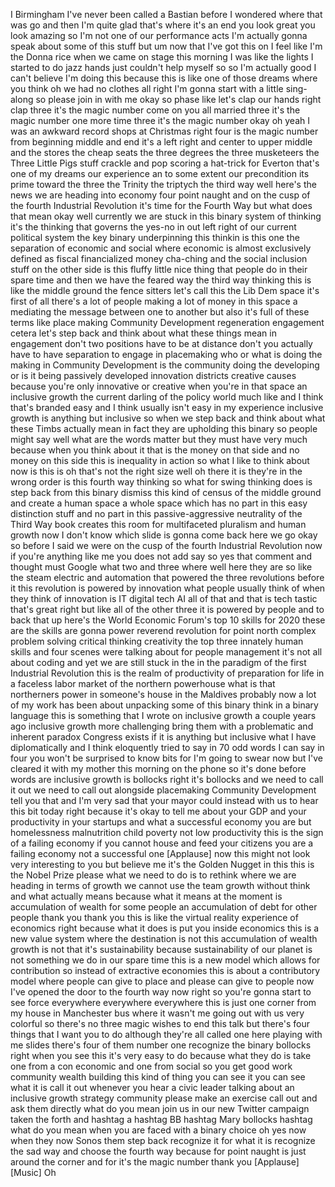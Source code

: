 
I Birmingham I&#39;ve never been called a
Bastian before I wondered where that was
go and then I&#39;m quite glad that&#39;s where
it&#39;s an end you look great
you look amazing so I&#39;m not one of our
performance acts I&#39;m actually gonna
speak about some of this stuff but um
now that I&#39;ve got this on I feel like
I&#39;m the Donna rice when we came on stage
this morning I was like the lights I
started to do jazz hands
just couldn&#39;t help myself so so I&#39;m
actually good I can&#39;t believe I&#39;m doing
this because this is like one of those
dreams where you think oh we had no
clothes all right I&#39;m gonna start with a
little sing-along so please join in with
me okay so phase like let&#39;s clap our
hands right clap three
it&#39;s the magic number come on you all
married three
it&#39;s the magic number one more time
three it&#39;s the magic number okay oh yeah
I was an awkward record shops at
Christmas right four is the magic number
from beginning middle and end it&#39;s a
left right and center to upper middle
and the stores the cheap seats the three
degrees the three musketeers the Three
Little Pigs stuff crackle and pop
scoring a hat-trick for Everton that&#39;s
one of my dreams our experience an to
some extent our precondition its prime
toward the three the Trinity the
triptych the third way well here&#39;s the
news we are heading into economy four
point naught and on the cusp of the
fourth Industrial Revolution it&#39;s time
for the Fourth Way but what does that
mean
okay well currently we are stuck in this
binary system of thinking it&#39;s the
thinking that governs the yes-no in out
left right of our current political
system
the key binary underpinning this thinkin
is this one the separation of economic
and social where economic is almost
exclusively defined as fiscal
financialized money cha-ching and the
social inclusion stuff on the other side
is this fluffy little nice thing that
people do in their spare time and then
we have the feared way the third way
thinking this is like the middle ground
the fence sitters let&#39;s call this the
Lib Dem space it&#39;s first of all there&#39;s
a lot of people making a lot of money in
this space a mediating the message
between one to another but also it&#39;s
full of these terms like place making
Community Development regeneration
engagement cetera let&#39;s step back and
think about what these things mean in
engagement don&#39;t two positions have to
be at distance don&#39;t you actually have
to have separation to engage in
placemaking who or what is doing the
making in Community Development is the
community doing the developing or is it
being passively developed innovation
districts creative causes because you&#39;re
only innovative or creative when you&#39;re
in that space an inclusive growth
the current darling of the policy world
much like and I think that&#39;s branded
easy and I think usually isn&#39;t easy
in my experience inclusive growth is
anything but inclusive so when we step
back and think about what these Timbs
actually mean in fact they are upholding
this binary so people might say well
what are the words matter but they must
have very much because when you think
about it that is the money on that side
and no money on this side this is
inequality in action so what I like to
think about now is this is oh that&#39;s not
the right size well oh there it is
they&#39;re in the wrong order is this
fourth way thinking so what for swing
thinking does is step back from this
binary dismiss this kind of
census of the middle ground and create a
human space a whole space which has no
part in this easy distinction stuff and
no part in this passive-aggressive
neutrality of the Third Way book creates
this room for multifaceted
pluralism and human growth now I don&#39;t
know which slide is gonna come back here
we go okay so before I said we were on
the cusp of the fourth Industrial
Revolution now if you&#39;re anything like
me you does not add say so yes that
comment and thought must Google what two
and three where well here they are so
like the steam electric and automation
that powered the three revolutions
before it this revolution is powered by
innovation what people usually think of
when they think of innovation is IT
digital tech AI all of that and that is
tech tastic that&#39;s great right but like
all of the other three it is powered by
people and to back that up here&#39;s the
World Economic Forum&#39;s top 10 skills for
2020 these are the skills are gonna
power reverend revolution for point
north complex problem solving critical
thinking creativity the top three
innately human skills and four scenes
were talking about for people management
it&#39;s not all about coding and yet we are
still stuck in the in the paradigm of
the first Industrial Revolution this is
the realm of productivity of preparation
for life in a faceless labor market of
the northern powerhouse what is that
northerners power in someone&#39;s house in
the Maldives probably now a lot of my
work has been about unpacking some of
this binary think in a binary language
this is something that I wrote on
inclusive growth a couple years ago
inclusive growth more challenging bring
them with a problematic and inherent
paradox Congress exists if it is
anything but inclusive what I have
diplomatically and I think eloquently
tried to say in 70 odd words I can say
in four you won&#39;t be surprised to know
bits for
I&#39;m going to swear now but I&#39;ve cleared
it with my mother this morning on the
phone so it&#39;s done before words are
inclusive growth is bollocks
right it&#39;s bollocks and we need to call
it out we need to call out alongside
placemaking Community Development tell
you that and I&#39;m very sad that your
mayor could instead with us to hear this
bit today right because it&#39;s okay to
tell me about your GDP and your
productivity in your startups and what a
successful economy you are but
homelessness malnutrition child poverty
not low productivity this is the sign of
a failing economy if you cannot house
and feed your citizens you are a failing
economy not a successful one
[Applause]
now this might not look very interesting
to you but believe me it&#39;s the Golden
Nugget in this this is the Nobel Prize
please what we need to do is to rethink
where we are heading in terms of growth
we cannot use the team growth without
think and what actually means because
what it means at the moment is
accumulation of wealth for some people
an accumulation of debt for other people
thank you thank you this is like the
virtual reality experience of economics
right because what it does is put you
inside economics this is a new value
system where the destination is not this
accumulation of wealth growth is not
that it&#39;s sustainability because
sustainability of our planet is not
something we do in our spare time this
is a new model which allows for
contribution so instead of extractive
economies this is about a contributory
model where people can give to place and
please can give to people now I&#39;ve
opened the door to the fourth way now
right so you&#39;re gonna start to see force
everywhere everywhere everywhere this is
just one corner from my house in
Manchester bus where it wasn&#39;t me going
out with us very colorful so there&#39;s no
three magic wishes to end this talk but
there&#39;s four things that I want you to
do although they&#39;re all called one here
playing with me slides there&#39;s four of
them
number one recognize the binary bollocks
right when you see this it&#39;s very easy
to do because what they do is take one
from a con economic and one from social
so you get good work community wealth
building this kind of thing you can see
it you can see what it is call it out
whenever you hear a civic leader talking
about an inclusive growth strategy
community please make an exercise call
out and ask them directly what do you
mean
join us in our new Twitter campaign
taken the forth and hashtag a hashtag BB
hashtag Mary bollocks hashtag what do
you mean when you are faced with a
binary choice oh yes now when they now
Sonos them step back recognize it for
what it is
recognize the sad way and choose the
fourth way because for point naught is
just around the corner and for it&#39;s the
magic number
thank you
[Applause]
[Music]
Oh
